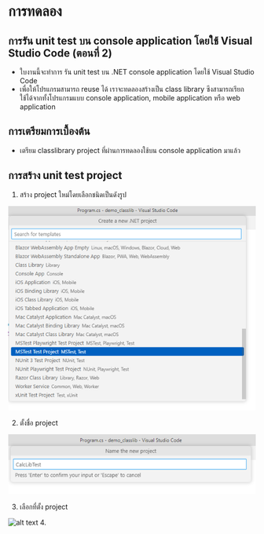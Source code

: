 # การทดลอง
## การรัน unit test บน console application โดยใช้ Visual Studio Code (ตอนที่ 2)

- ใบงานนี้จะทำการ รัน unit test บน  .NET console application โดยใช้ Visual Studio Code
- เพื่อให้โปรแกรมสามารถ reuse ได้ เราจะทดลองสร้างเป็น class library ซึงสามารถเรียกใช้ได้จากทั้งโปรแกรมแบบ console application, mobile application หรือ web application


## การเตรียมการเบื้องต้น
- เตรียม classlibrary project ที่ผ่านการทดลองใช้บน console application มาแล้ว 

## การสร้าง unit test project
1. สร้าง project ใหม่โดยเลือกชนิดเป็นดังรูป

![alt text](./Pictures/image-35.png)

2. ตั้งชื่อ project
   
![alt text](./Pictures/image-36.png)

3. เลือกที่ตั้ง project

![alt text](image.png)
4. 





